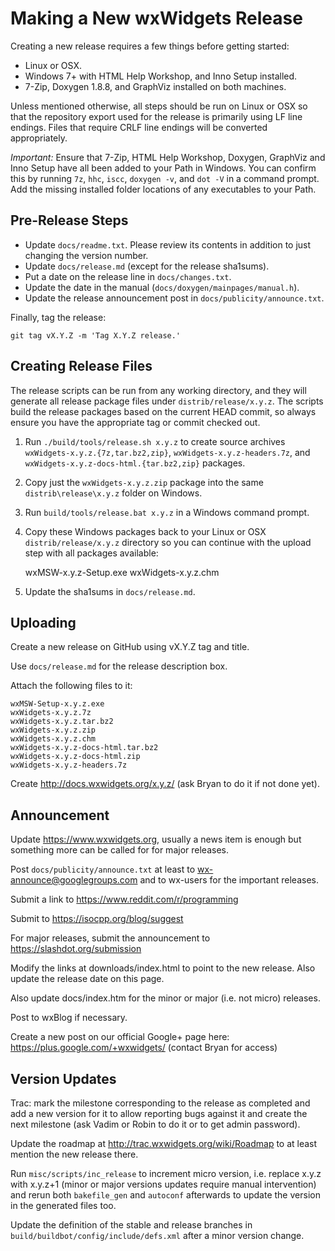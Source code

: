 # Making a New wxWidgets Release

Creating a new release requires a few things before getting started:

* Linux or OSX.
* Windows 7+ with HTML Help Workshop, and Inno Setup installed.
* 7-Zip, Doxygen 1.8.8, and GraphViz installed on both machines.

Unless mentioned otherwise, all steps should be run on Linux or OSX so that the
repository export used for the release is primarily using LF line endings. Files
that require CRLF line endings will be converted appropriately.

*Important:* Ensure that 7-Zip, HTML Help Workshop, Doxygen, GraphViz and Inno
Setup have all been added to your Path in Windows. You can confirm this by
running `7z`, `hhc`, `iscc`, `doxygen -v`, and `dot -V` in a command prompt.
Add the missing installed folder locations of any executables to your Path.

## Pre-Release Steps

* Update `docs/readme.txt`. Please review its contents in addition to just
  changing the version number.
* Update `docs/release.md` (except for the release sha1sums).
* Put a date on the release line in `docs/changes.txt`.
* Update the date in the manual (`docs/doxygen/mainpages/manual.h`).
* Update the release announcement post in `docs/publicity/announce.txt`.

Finally, tag the release:

    git tag vX.Y.Z -m 'Tag X.Y.Z release.'

## Creating Release Files

The release scripts can be run from any working directory, and they will
generate all release package files under `distrib/release/x.y.z`. The scripts
build the release packages based on the current HEAD commit, so always
ensure you have the appropriate tag or commit checked out.

1. Run `./build/tools/release.sh x.y.z` to create source archives
   `wxWidgets-x.y.z.{7z,tar.bz2,zip}`, `wxWidgets-x.y.z-headers.7z`, and
   `wxWidgets-x.y.z-docs-html.{tar.bz2,zip}` packages.

2. Copy just the `wxWidgets-x.y.z.zip` package into the same
   `distrib\release\x.y.z` folder on Windows.

3. Run `build/tools/release.bat x.y.z` in a Windows command prompt.

4. Copy these Windows packages back to your Linux or OSX `distrib/release/x.y.z`
   directory so you can continue with the upload step with all packages
   available:

    wxMSW-x.y.z-Setup.exe
    wxWidgets-x.y.z.chm

5. Update the sha1sums in `docs/release.md`.

## Uploading

Create a new release on GitHub using vX.Y.Z tag and title.

Use `docs/release.md` for the release description box.

Attach the following files to it:

    wxMSW-Setup-x.y.z.exe
    wxWidgets-x.y.z.7z
    wxWidgets-x.y.z.tar.bz2
    wxWidgets-x.y.z.zip
    wxWidgets-x.y.z.chm
    wxWidgets-x.y.z-docs-html.tar.bz2
    wxWidgets-x.y.z-docs-html.zip
    wxWidgets-x.y.z-headers.7z

Create http://docs.wxwidgets.org/x.y.z/ (ask Bryan to do it if not done yet).

## Announcement

Update https://www.wxwidgets.org, usually a news item is enough but something
more can be called for for major releases.

Post `docs/publicity/announce.txt` at least to wx-announce@googlegroups.com and
to wx-users for the important releases.

Submit a link to https://www.reddit.com/r/programming

Submit to https://isocpp.org/blog/suggest

For major releases, submit the announcement to https://slashdot.org/submission

Modify the links at downloads/index.html to point to the new release. Also
update the release date on this page.

Also update docs/index.htm for the minor or major (i.e. not micro) releases.

Post to wxBlog if necessary.

Create a new post on our official Google+ page here:
https://plus.google.com/+wxwidgets/ (contact Bryan for access)

## Version Updates

Trac: mark the milestone corresponding to the release as completed and add a
new version for it to allow reporting bugs against it and create the next
milestone (ask Vadim or Robin to do it or to get admin password).

Update the roadmap at http://trac.wxwidgets.org/wiki/Roadmap to at least
mention the new release there.

Run `misc/scripts/inc_release` to increment micro version, i.e. replace x.y.z
with x.y.z+1 (minor or major versions updates require manual intervention)
and rerun both `bakefile_gen` and `autoconf` afterwards to update the version
in the generated files too.

Update the definition of the stable and release branches in
`build/buildbot/config/include/defs.xml` after a minor version change.
